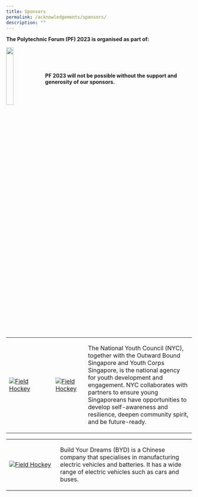 ```yaml
---
title: Sponsors
permalink: /acknowledgements/sponsors/
description: ""
---
```

**The Polytechnic Forum (PF) 2023 is organised as part of:**

<a href="https://www.moe.gov.sg/news/press-releases/20230530-lee-kuan-yew-centennial-fund-launched-to-support-about-2000-students-annually-through-scholarships-and-programmes"><img style="float: left; width: 20%; margin-right: 1%; margin-bottom: 0.5em;" src="https://hosting.photobucket.com/images/i/tracyng81/SYLP_Colored-01.png?width=320&amp;height=320&amp;fit=bounds"></a>
<br>
<br>
<br>
<br>
**PF 2023 will not be possible without the support and generosity of our sponsors.**
<br>
<br>
<table>
    <tbody><tr>
        <td style="width:25%"><a href="https://www.nyc.gov.sg/"><img src="https://hosting.photobucket.com/images/i/tracyng81/NYC_powered_by_vertical_full_colour.png?width=320&amp;height=320&amp;fit=bounds" style="display:block;margin-left:auto;margin-right:auto;" alt="Field Hockey"></a></td>
			<td style="width:17.5%"><a href="https://www.youthcorps.gov.sg//"><img src="https://hosting.photobucket.com/images/i/tracyng81/YCS_4C_black_words.png?width=320&amp;height=320&amp;fit=bounds" style="display:block;margin-left:auto;margin-right:auto;" alt="Field Hockey"></a></td>
        <td><p> <font size="-0.5">The National Youth Council (NYC), together with the Outward Bound Singapore and Youth Corps Singapore, is the national agency for youth development and engagement. NYC collaborates with partners to ensure young Singaporeans have opportunities to develop self-awareness and resilience, deepen community spirit, and be future-ready.</font><br>              
            </p>
        </td>
    </tr>
</tbody></table><p></p><p>

<table>
    <tbody><tr>
        <td style="width:27.5%"><a href="https://www.simedarbymotors.com/about-us/overview"><img src="https://hosting.photobucket.com/images/i/tracyng81/BYD_x_SDM_Logo_(RED)RED.png?width=320&amp;height=320&amp;fit=bounds" style="display:block;margin-left:auto;margin-right:auto;" alt="Field Hockey"></a></td>
        <td><p> <font size="-0.5">Build Your Dreams (BYD) is a Chinese company that specialises in manufacturing electric vehicles and batteries. It has a wide range of electric vehicles such as cars and buses.</font><br>              
            </p>
        </td>
    </tr>
</tbody></table></p>